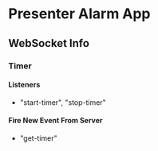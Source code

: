 # Presenter Alarm App

## WebSocket Info

### Timer

#### Listeners

- "start-timer", "stop-timer"

#### Fire New Event From Server

- "get-timer"
